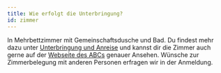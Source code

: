 ```yaml
---
title: Wie erfolgt die Unterbringung?
id: zimmer
---
```


In Mehrbettzimmer mit Gemeinschaftsdusche und Bad.
Du findest mehr dazu unter [Unterbringung und Anreise](../vor-ort) und kannst dir die Zimmer auch gerne auf der [Webseite des ABCs](https://www.abc-huell.de/tagungshaus/#zimmer) genauer Ansehen. Wünsche zur Zimmerbelegung mit anderen Personen erfragen wir in der Anmeldung.
